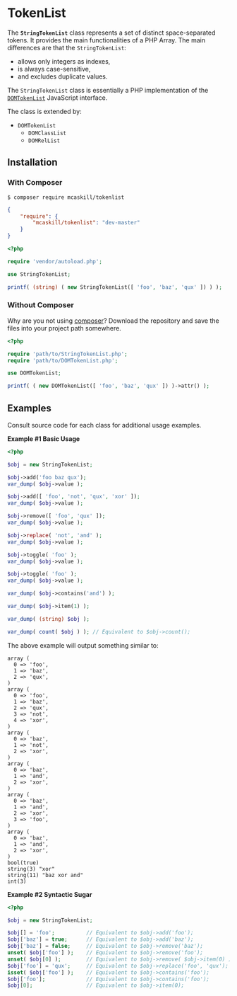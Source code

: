 TokenList
=========

The **`StringTokenList`** class represents a set of distinct space-separated tokens. It provides the main functionalities of a PHP Array. The main differences are that the `StringTokenList`:

- allows only integers as indexes,
- is always case-sensitive,
- and excludes duplicate values.

The `StringTokenList` class is essentially a PHP implementation of the [`DOMTokenList`](https://developer.mozilla.org/en-US/docs/Web/API/DOMTokenList) JavaScript interface.

The class is extended by:

- `DOMTokenList`
  - `DOMClassList`
  - `DOMRelList`

## Installation

### With Composer

```
$ composer require mcaskill/tokenlist
```

```json
{
	"require": {
		"mcaskill/tokenlist": "dev-master"
	}
}
```

```php
<?php

require 'vendor/autoload.php';

use StringTokenList;

printf( (string) ( new StringTokenList([ 'foo', 'baz', 'qux' ]) ) );
```
### Without Composer

Why are you not using [composer](http://getcomposer.org/)? Download the repository and save the files into your project path somewhere.

```php
<?php

require 'path/to/StringTokenList.php';
require 'path/to/DOMTokenList.php';

use DOMTokenList;

printf( ( new DOMTokenList([ 'foo', 'baz', 'qux' ]) )->attr() );
```

## Examples

Consult source code for each class for additional usage examples.

**Example #1 Basic Usage**

```php
<?php

$obj = new StringTokenList;

$obj->add('foo baz qux');
var_dump( $obj->value );

$obj->add([ 'foo', 'not', 'qux', 'xor' ]);
var_dump( $obj->value );

$obj->remove([ 'foo', 'qux' ]);
var_dump( $obj->value );

$obj->replace( 'not', 'and' );
var_dump( $obj->value );

$obj->toggle( 'foo' );
var_dump( $obj->value );

$obj->toggle( 'foo' );
var_dump( $obj->value );

var_dump( $obj->contains('and') );

var_dump( $obj->item(1) );

var_dump( (string) $obj );

var_dump( count( $obj ) ); // Equivalent to $obj->count();
```

The above example will output something similar to:

```
array (
  0 => 'foo',
  1 => 'baz',
  2 => 'qux',
)
array (
  0 => 'foo',
  1 => 'baz',
  2 => 'qux',
  3 => 'not',
  4 => 'xor',
)
array (
  0 => 'baz',
  1 => 'not',
  2 => 'xor',
)
array (
  0 => 'baz',
  1 => 'and',
  2 => 'xor',
)
array (
  0 => 'baz',
  1 => 'and',
  2 => 'xor',
  3 => 'foo',
)
array (
  0 => 'baz',
  1 => 'and',
  2 => 'xor',
)
bool(true)
string(3) "xor"
string(11) "baz xor and"
int(3)
```

**Example #2 Syntactic Sugar**

```php
<?php

$obj = new StringTokenList;

$obj[] = 'foo';          // Equivalent to $obj->add('foo');
$obj['baz'] = true;      // Equivalent to $obj->add('baz');
$obj['baz'] = false;     // Equivalent to $obj->remove('baz');
unset( $obj['foo'] );    // Equivalent to $obj->remove('foo');
unset( $obj[0] );        // Equivalent to $obj->remove( $obj->item(0) );
$obj['foo'] = 'qux';     // Equivalent to $obj->replace('foo', 'qux');
isset( $obj['foo'] );    // Equivalent to $obj->contains('foo');
$obj['foo'];             // Equivalent to $obj->contains('foo');
$obj[0];                 // Equivalent to $obj->item(0);
```
